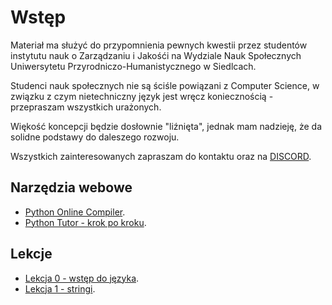 # Wstęp

Materiał ma służyć do przypomnienia pewnych kwestii przez studentów instytutu nauk o Zarządzaniu i Jakośći na Wydziale Nauk Społecznych Uniwersytetu Przyrodniczo-Humanistycznego w Siedlcach.

Studenci nauk społecznych nie są ściśle powiązani z Computer Science, w związku z czym nietechniczny język jest wręcz koniecznością - przepraszam wszystkich urażonych.

Więkość koncepcji będzie dosłownie "liźnięta", jednak mam nadzieję, że da solidne podstawy do daleszego rozwoju.

Wszystkich zainteresowanych zapraszam do kontaktu oraz na  [DISCORD](https://discord.gg/m9MWRaGQJA).

## Narzędzia webowe
- [Python Online Compiler](https://www.programiz.com/python-programming/online-compiler).
- [Python Tutor - krok po kroku](https://pythontutor.com/python-debugger.html#mode=edit).


## Lekcje

 - [Lekcja 0 - wstęp do języka](https://github.com/tomekcrm/programming-for-institute-of-management-and-quality---basics-of-python/blob/main/lekcja0.md).
 - [Lekcja 1 - stringi]( https://github.com/tomekcrm/python-basics-for-WS-students/blob/main/lekcja1.md).

